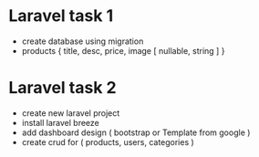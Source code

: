 # Laravel task 1

-   create database using migration
-   products { title, desc, price, image [ nullable, string ] }

<!-- ################################################################################################## -->

# Laravel task 2

-   create new laravel project
-   install laravel breeze
-   add dashboard design ( bootstrap or Template from google )
-   create crud for ( products, users, categories )

<!-- ################################################################################################## -->
